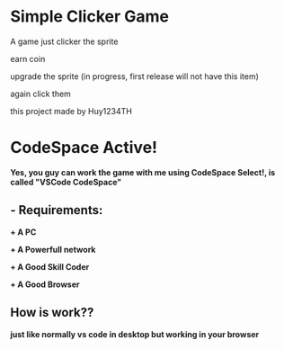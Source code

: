 # Simple Clicker Game
A game just clicker the sprite

earn coin

upgrade the sprite (in progress, first release will not have this item)

again click them

this project made by Huy1234TH

# CodeSpace Active!
**Yes, you guy can work the game with me using CodeSpace Select!, is called "VSCode CodeSpace"**

## **- Requirements:**

**+ A PC**

**+ A Powerfull network**

**+ A Good Skill Coder**

**+ A Good Browser**

## **How is work??**

**just like normally vs code in desktop but working in your browser**
